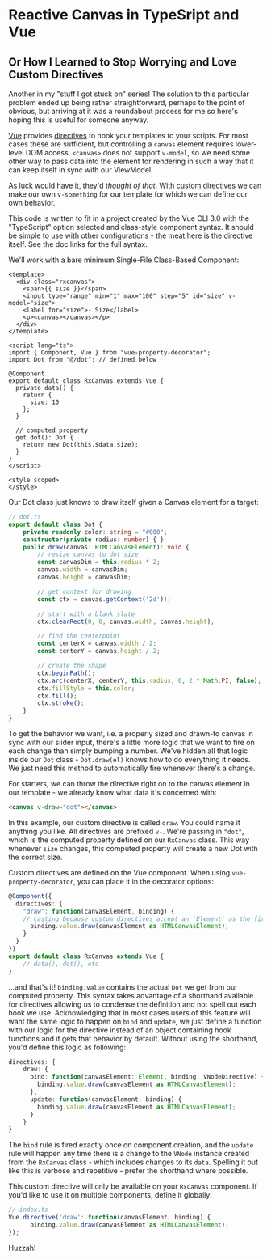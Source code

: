 
# Reactive Canvas in TypeSript and Vue
## Or How I Learned to Stop Worrying and Love Custom Directives

Another in my "stuff I got stuck on" series!  The solution to this particular problem ended up being rather straightforward, perhaps to the point of obvious, but arriving at it was a roundabout process for me so here's hoping this is useful for someone anyway.

[Vue](https://vuejs.org/) provides [directives](https://vuejs.org/v2/api/#Directives) to hook your templates to your scripts.  For most cases these are sufficient, but controlling a `canvas` element requires lower-level DOM access.  `<canvas>` does not support `v-model`, so we need some other way to pass data into the element for rendering in such a way that it can keep itself in sync with our ViewModel.

As luck would have it, they'd *thought of that*.  With [custom directives](https://vuejs.org/v2/guide/custom-directive.html) we can make our own `v-something` for our template for which we can define our own behavior.

This code is written to fit in a project created by the Vue CLI 3.0 with the "TypeScript" option selected and class-style component syntax.  It should be simple to use with other configurations - the meat here is the directive itself.  See the doc links for the full syntax.

We'll work with a bare minimum Single-File Class-Based Component:

```vue
<template>
  <div class="rxcanvas">
    <span>{{ size }}</span>
    <input type="range" min="1" max="100" step="5" id="size" v-model="size">
    <label for="size">- Size</label>
    <p><canvas></canvas></p>
  </div>
</template>

<script lang="ts">
import { Component, Vue } from "vue-property-decorator";
import Dot from "@/dot"; // defined below

@Component
export default class RxCanvas extends Vue {
  private data() {
    return {
      size: 10
    };
  }

  // computed property
  get dot(): Dot {
    return new Dot(this.$data.size);
  }
}
</script>

<style scoped>
</style>

```

Our Dot class just knows to draw itself given a Canvas element for a target:

```typescript
// dot.ts
export default class Dot {
    private readonly color: string = "#000";
    constructor(private radius: number) { }
    public draw(canvas: HTMLCanvasElement): void {
        // resize canvas to dot size
        const canvasDim = this.radius * 2;
        canvas.width = canvasDim;
        canvas.height = canvasDim;

        // get context for drawing
        const ctx = canvas.getContext('2d')!;

        // start with a blank slate
        ctx.clearRect(0, 0, canvas.width, canvas.height);

        // find the centerpoint
        const centerX = canvas.width / 2;
        const centerY = canvas.height / 2;

        // create the shape
        ctx.beginPath();
        ctx.arc(centerX, centerY, this.radius, 0, 2 * Math.PI, false);
        ctx.fillStyle = this.color;
        ctx.fill();
        ctx.stroke();
    }
}
```

To get the behavior we want, i.e. a properly sized and drawn-to canvas in sync with our slider input, there's a little more logic that we want to fire on each change than simply bumping a number.  We've hidden all that logic inside our `Dot` class - `Dot.draw(el)` knows how to do everything it needs.  We just need this method to automatically fire whenever there's a change.

For starters, we can throw the directive right on to the canvas element in our template - we already know what data it's concerned with:

```html
<canvas v-draw="dot"></canvas>
```

In this example, our custom directive is called `draw`.  You could name it anything you like.  All directives are prefixed `v-`.  We're passing in `"dot"`, which is the computed property defined on our `RxCanvas` class.  This way whenever `size` changes, this computed property will create a new Dot with the correct size.

Custom directives are defined on the Vue component.  When using `vue-property-decorator`, you can place it in the decorator options:

```typescript
@Component({
  directives: {
    "draw": function(canvasElement, binding) {
    // casting because custom directives accept an `Element` as the first parameter
      binding.value.draw(canvasElement as HTMLCanvasElement);
    }
  }
})
export default class RxCanvas extends Vue {
    // data(), dot(), etc
}
```

...and that's it!  `binding.value` contains the actual `Dot` we get from our computed property.  This syntax takes advantage of a shorthand available for directives allowing us to condense the definition and not spell out each hook we use.  Acknowledging that in most cases users of this feature will want the same logic to happen on `bind` and `update`, we just define a function with our logic for the directive instead of an object containing hook functions and it gets that behavior by default.  Without using the shorthand, you'd define this logic as following:

```typescript
directives: {
    draw: {
      bind: function(canvasElement: Element, binding: VNodeDirective) {
        binding.value.draw(canvasElement as HTMLCanvasElement);
      },
      update: function(canvasElement, binding) {
        binding.value.draw(canvasElement as HTMLCanvasElement);
      }
    }
}
```

The `bind` rule is fired exactly once on component creation, and the `update` rule will happen any time there is a change to the `VNode` instance created from the `RxCanvas` class - which includes changes to its `data`.  Spelling it out like this is verbose and repetitive - prefer the shorthand where possible.

This custom directive will only be available on your `RxCanvas` component.  If you'd like to use it on multiple components, define it globally:

```typescript
// index.ts
Vue.directive('draw': function(canvasElement, binding) {
      binding.value.draw(canvasElement as HTMLCanvasElement);
});
```

Huzzah!